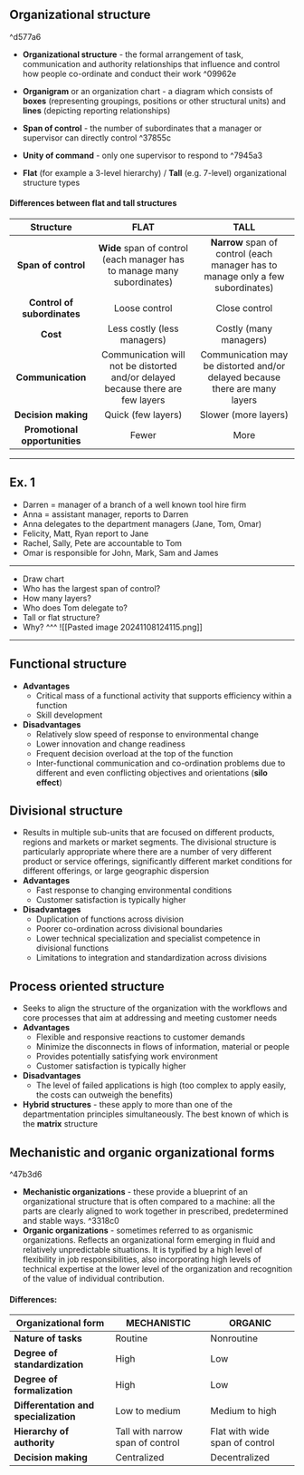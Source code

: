 ## Organizational structure

^d577a6

+ **Organizational structure** - the formal arrangement of task, communication and authority relationships that influence and control how people co-ordinate and conduct their work ^09962e
+ **Organigram** or an organization chart - a diagram which consists of **boxes** (representing groupings, positions or other structural units) and **lines** (depicting reporting relationships)

+ **Span of control** - the number of subordinates that a manager or supervisor can directly control ^37855c
+ **Unity of command** - only one supervisor to respond to
 ^7945a3
+ **Flat**  (for example a 3-level hierarchy) / **Tall** (e.g. 7-level) organizational structure types

#### Differences between flat and tall structures

|           Structure           |                                      FLAT                                       |                                      TALL                                       |
|:-----------------------------:|:-------------------------------------------------------------------------------:|:-------------------------------------------------------------------------------:|
|      **Span of control**      |     **Wide** span of control (each manager has to manage many subordinates)     | **Narrow** span of control (each manager has to manage only a few subordinates) |
|  **Control of subordinates**  |                                  Loose control                                  |                                  Close control                                  |
|           **Cost**            |                           Less costly (less managers)                           |                             Costly (many managers)                              |
|       **Communication**       | Communication will not be distorted and/or delayed because there are few layers |   Communication may be distorted and/or delayed because there are many layers   |
|      **Decision making**      |                               Quick (few layers)                                |                              Slower (more layers)                               |
| **Promotional opportunities** |                                      Fewer                                      |                                      More                                       |

---
## Ex. 1
+ Darren = manager of a branch of a well known tool hire firm
+ Anna = assistant manager, reports to Darren
+ Anna delegates to the department managers (Jane, Tom, Omar)
+ Felicity, Matt, Ryan report to Jane
+ Rachel, Sally, Pete are accountable to Tom
+ Omar is responsible for John, Mark, Sam and James
---
+ Draw chart
+ Who has the largest span of control?
+ How many layers?
+ Who does Tom delegate to?
+ Tall or flat structure?
+ Why? ^^^
![[Pasted image 20241108124115.png]]
---
## Functional structure
+ **Advantages**
	+ Critical mass of a functional activity that supports efficiency within a function
	+ Skill development
+ **Disadvantages**
	+ Relatively slow speed of response to environmental change
	+ Lower innovation and change readiness
	+ Frequent decision overload at the top of the function
	+ Inter-functional communication and co-ordination problems due to different and even conflicting objectives and orientations (**silo effect**)
## Divisional structure
+ Results in multiple sub-units that are focused on different products, regions and markets or market segments.
The divisional structure is particularly appropriate where there are a number of very different product or service offerings, significantly different market conditions for different offerings, or large geographic dispersion
+ **Advantages**
	+ Fast response to changing environmental conditions
	+ Customer satisfaction is typically higher
+ **Disadvantages**
	+ Duplication of functions across division
	+ Poorer co-ordination across divisional boundaries
	+ Lower technical specialization and specialist competence in divisional functions
	+ Limitations to integration and standardization across divisions
## Process oriented structure
+ Seeks to align the structure of the organization with the workflows and core processes that aim at addressing and meeting customer needs
+ **Advantages**
	+ Flexible and responsive reactions to customer demands
	+ Minimize the disconnects in flows of information, material or people
	+ Provides potentially satisfying work environment
	+ Customer satisfaction is typically higher
+ **Disadvantages**
	+ The level of failed applications is high (too complex to apply easily, the costs can outweigh the benefits)
+ **Hybrid structures** - these apply to more than one of the departmentation principles simultaneously. The best known of which is the **matrix** structure

## Mechanistic and organic organizational forms

^47b3d6

+ **Mechanistic organizations** - these provide a blueprint of an organizational structure that is often compared to a machine: all the parts are clearly aligned to work together in prescribed, predetermined and stable ways. ^3318c0
+ **Organic organizations** - sometimes referred to as organismic organizations. Reflects an organizational form emerging in fluid and relatively unpredictable situations. It is typified by a high level of flexibility in job responsibilities, also incorporating high levels of technical expertise at the lower level of the organization and recognition of the value of individual contribution.
#### Differences:

| Organizational form                   | MECHANISTIC                      | ORGANIC                        |
| ------------------------------------- | -------------------------------- | ------------------------------ |
| **Nature of tasks**                   | Routine                          | Nonroutine                     |
| **Degree of standardization**         | High                             | Low                            |
| **Degree of formalization**           | High                             | Low                            |
| **Differentation and specialization** | Low to medium                    | Medium to high                 |
| **Hierarchy of authority**            | Tall with narrow span of control | Flat with wide span of control |
| **Decision making**                   | Centralized                      | Decentralized                  |
